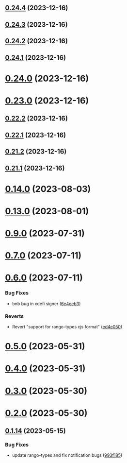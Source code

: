 ## [0.24.4](https://github.com/yeager-eren/rango-client/compare/provider-xdefi@0.24.3...provider-xdefi@0.24.4) (2023-12-16)



## [0.24.3](https://github.com/yeager-eren/rango-client/compare/provider-xdefi@0.24.2...provider-xdefi@0.24.3) (2023-12-16)



## [0.24.2](https://github.com/yeager-eren/rango-client/compare/provider-xdefi@0.24.1...provider-xdefi@0.24.2) (2023-12-16)



## [0.24.1](https://github.com/yeager-eren/rango-client/compare/provider-xdefi@0.24.0...provider-xdefi@0.24.1) (2023-12-16)



# [0.24.0](https://github.com/yeager-eren/rango-client/compare/provider-xdefi@0.23.0...provider-xdefi@0.24.0) (2023-12-16)



# [0.23.0](https://github.com/yeager-eren/rango-client/compare/provider-xdefi@0.22.2...provider-xdefi@0.23.0) (2023-12-16)



## [0.22.2](https://github.com/yeager-eren/rango-client/compare/provider-xdefi@0.22.1...provider-xdefi@0.22.2) (2023-12-16)



## [0.22.1](https://github.com/yeager-eren/rango-client/compare/provider-xdefi@0.21.2...provider-xdefi@0.22.1) (2023-12-16)



## [0.21.2](https://github.com/yeager-eren/rango-client/compare/provider-xdefi@0.21.1-next.68...provider-xdefi@0.21.2) (2023-12-16)



## [0.21.1](https://github.com/yeager-eren/rango-client/compare/provider-xdefi@0.22.0...provider-xdefi@0.21.1) (2023-12-16)



# [0.14.0](https://github.com/rango-exchange/rango-client/compare/provider-xdefi@0.13.0...provider-xdefi@0.14.0) (2023-08-03)



# [0.13.0](https://github.com/rango-exchange/rango-client/compare/provider-xdefi@0.12.0...provider-xdefi@0.13.0) (2023-08-01)



# [0.9.0](https://github.com/rango-exchange/rango-client/compare/provider-xdefi@0.8.0...provider-xdefi@0.9.0) (2023-07-31)



# [0.7.0](https://github.com/rango-exchange/rango-client/compare/provider-xdefi@0.6.0...provider-xdefi@0.7.0) (2023-07-11)



# [0.6.0](https://github.com/rango-exchange/rango-client/compare/provider-xdefi@0.5.0...provider-xdefi@0.6.0) (2023-07-11)


### Bug Fixes

* bnb bug in xdefi signer ([6e4eeb3](https://github.com/rango-exchange/rango-client/commit/6e4eeb3006345d1e1f9a99c33803bee97f1af9db))


### Reverts

* Revert "support for rango-types cjs format" ([ed4e050](https://github.com/rango-exchange/rango-client/commit/ed4e050bfc0dcde7aeffa6b0d73b02080a5721eb))



# [0.5.0](https://github.com/rango-exchange/rango-client/compare/provider-xdefi@0.4.0...provider-xdefi@0.5.0) (2023-05-31)



# [0.4.0](https://github.com/rango-exchange/rango-client/compare/provider-xdefi@0.3.0...provider-xdefi@0.4.0) (2023-05-31)



# [0.3.0](https://github.com/rango-exchange/rango-client/compare/provider-xdefi@0.2.0...provider-xdefi@0.3.0) (2023-05-30)



# [0.2.0](https://github.com/rango-exchange/rango-client/compare/provider-xdefi@0.1.15...provider-xdefi@0.2.0) (2023-05-30)



## [0.1.14](https://github.com/rango-exchange/rango-client/compare/provider-xdefi@0.1.13...provider-xdefi@0.1.14) (2023-05-15)


### Bug Fixes

* update rango-types and fix notification bugs ([993f185](https://github.com/rango-exchange/rango-client/commit/993f185e0b8c5e5e15a2c65ba2d85d1f9c8daa90))



